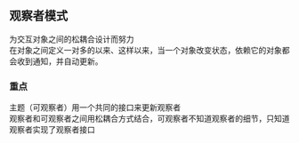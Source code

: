 ## 观察者模式
为交互对象之间的松耦合设计而努力  
在对象之间定义一对多的以来、这样以来，当一个对象改变状态，依赖它的对象都会收到通知，并自动更新。
### 重点
主题（可观察者）用一个共同的接口来更新观察者  
观察者和可观察者之间用松耦合方式结合，可观察者不知道观察者的细节，只知道观察者实现了观察者接口
